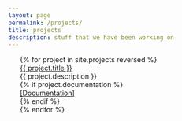 ```yaml
---
layout: page
permalink: /projects/
title: projects
description: stuff that we have been working on
---
```


<ul class="project-list">
{% for project in site.projects reversed %}
  <div class="project-container">
    <div class="project-name">
        <a class="project-title" href="{{ project.github }}">{{ project.title }}</a>
    </div>
    <div class="project-description">
        {{ project.description }}
    </div>
    {% if project.documentation %} 
    <div class="project-documentation">
        <a class="project-documentation-link" href="{{ project.documentation}}">[Documentation]</a>
    </div>
    {% endif %}
  </div>
{% endfor %}
